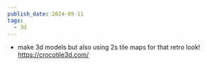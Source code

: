 ```yaml
---
publish_date: 2024-09-11
tags:
  - 3d
---
```

- make 3d models but also using 2s tile maps for that retro look!
  https://crocotile3d.com/